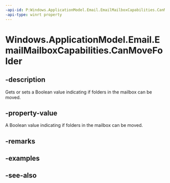 ```yaml
---
-api-id: P:Windows.ApplicationModel.Email.EmailMailboxCapabilities.CanMoveFolder
-api-type: winrt property
---
```


<!-- Property syntax
public bool CanMoveFolder { get;  set; }
-->

# Windows.ApplicationModel.Email.EmailMailboxCapabilities.CanMoveFolder

## -description
Gets or sets a Boolean value indicating if folders in the mailbox can be moved.

## -property-value
A Boolean value indicating if folders in the mailbox can be moved.

## -remarks

## -examples

## -see-also

